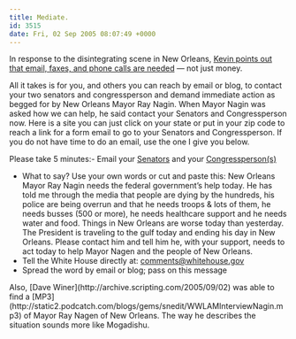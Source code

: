 ```yaml
---
title: Mediate.
id: 3515
date: Fri, 02 Sep 2005 08:07:49 +0000
---
```


In response to the disintegrating scene in New Orleans, [Kevin points out that email, faxes, and phone calls are needed](http://kevin.lexblog.com/thoughts-and-happenings-1357-please-help-new-orleans-this-morning-no-money-just-send-an-email-please.html) — not just money.

<div class="quote">All it takes is for you, and others you can reach by email or blog, to contact your two senators and congressperson and demand immediate action as begged for by New Orleans Mayor Ray Nagin. When Mayor Nagin was asked how we can help, he said contact your Senators and Congressperson now. Here is a site you can just click on your state or put in your zip code to reach a link for a form email to go to your Senators and Congressperson. If you do not have time to do an email, use the one I give you below.  

Please take 5 minutes:- Email your [Senators](http://www.senate.gov) and your [Congressperson(s)](http://www.house.gov)
- What to say? Use your own words or cut and paste this: New Orleans Mayor Ray Nagin needs the federal government’s help today. He has told me through the media that people are dying by the hundreds, his police are being overrun and that he needs troops & lots of them, he needs busses (500 or more), he needs healthcare support and he needs water and food. Things in New Orleans are worse today than yesterday. The President is traveling to the gulf today and ending his day in New Orleans. Please contact him and tell him he, with your support, needs to act today to help Mayor Nagen and the people of New Orleans.
- Tell the White House directly at: [comments@whitehouse.gov](mailto:comments@whitehouse.gov)
- Spread the word by email or blog; pass on this message

</div>Also, [Dave Winer](http://archive.scripting.com/2005/09/02) was able to find a [<span class="caps">MP3</span>](http://static2.podcatch.com/blogs/gems/snedit/WWLAMInterviewNagin.mp3) of Mayor Ray Nagen of New Orleans. The way he describes the situation sounds more like Mogadishu.






